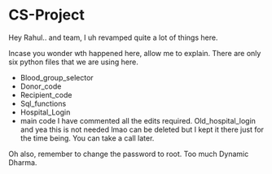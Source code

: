 # CS-Project

Hey Rahul.. and team, I uh revamped quite a lot of things here.

Incase you wonder wth happened here, allow me to explain.
There are only six python files that we are using here.
- Blood_group_selector
- Donor_code
- Recipient_code
- Sql_functions
- Hospital_Login
- main code
I have commented all the edits required. 
Old_hospital_login and yea this is not needed lmao can be deleted but I kept it there just for the time being. You can take a call later.

Oh also, remember to change the password to root. Too much Dynamic Dharma. 

